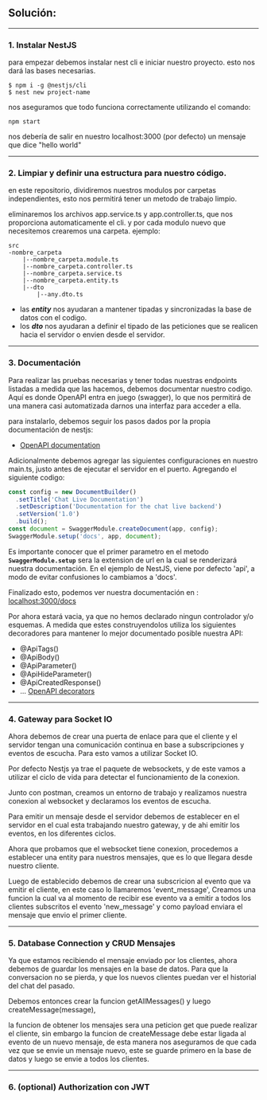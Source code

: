 ## Solución:

---

### 1. Instalar NestJS

para empezar debemos instalar nest cli e iniciar nuestro proyecto. esto nos dará las bases necesarias. 

```
$ npm i -g @nestjs/cli
$ nest new project-name
```
nos aseguramos que todo funciona correctamente utilizando el comando:
~~~
npm start
~~~

nos debería de salir en nuestro localhost:3000 (por defecto) un mensaje que dice "hello world"

---

### 2. Limpiar y definir una estructura para nuestro código.

en este repositorio, dividiremos nuestros modulos por carpetas independientes, esto nos permitirá tener un metodo de trabajo limpio.

eliminaremos los archivos app.service.ts y app.controller.ts, que nos proporciona automaticamente el cli. y por cada modulo nuevo que necesitemos crearemos una carpeta. ejemplo:

~~~
src
-nombre_carpeta
    |--nombre_carpeta.module.ts
    |--nombre_carpeta.controller.ts
    |--nombre_carpeta.service.ts
    |--nombre_carpeta.entity.ts
    |--dto
        |--any.dto.ts
~~~

* las **_entity_** nos ayudaran a mantener tipadas y sincronizadas la base de datos con el codigo.
* los **_dto_** nos ayudaran a definir el tipado de las peticiones que se realicen hacia el servidor o envien desde el servidor.

---

### 3. Documentación

Para realizar las pruebas necesarias y tener todas nuestras endpoints listadas a medida que las hacemos, debemos documentar nuestro codigo.
Aquí es donde OpenAPI entra en juego (swagger), lo que nos permitirá de una manera casi automatizada darnos una interfaz para acceder a ella.

para instalarlo, debemos seguir los pasos dados por la propia documentación de nestjs:
* [OpenAPI documentation](https://docs.nestjs.com/openapi/introduction)

Adicionalmente debemos agregar las siguientes configuraciones en nuestro main.ts, justo antes de ejecutar el servidor en el puerto. Agregando el siguiente codigo:

~~~ts
const config = new DocumentBuilder()
  .setTitle('Chat Live Documentation')
  .setDescription('Documentation for the chat live backend')
  .setVersion('1.0')
  .build();
const document = SwaggerModule.createDocument(app, config);
SwaggerModule.setup('docs', app, document);
~~~
Es importante conocer que el primer parametro en el metodo **`SwaggerModule.setup`** sera la extension de url en la cual se renderizará nuestra documentación.
En el ejemplo de NestJS, viene por defecto 'api', a modo de evitar confusiones lo cambiamos a 'docs'. 

Finalizado esto, podemos ver nuestra documentación en : [localhost:3000/docs](http://localhost:3000/docs)

Por ahora estará vacia, ya que no hemos declarado ningun controlador y/o esquemas. A medida que estes construyendolos utiliza los siguientes decoradores para mantener lo mejor documentado posible nuestra API:

* @ApiTags()
* @ApiBody()
* @ApiParameter()
* @ApiHideParameter()
* @ApiCreatedResponse()
* ... [OpenAPI decorators](https://docs.nestjs.com/openapi/decorators)

---

### 4. Gateway para Socket IO 

Ahora debemos de crear una puerta de enlace para que el cliente y el servidor tengan una comunicación continua en base a subscripciones y eventos de escucha.
Para esto vamos a utilizar Socket IO.

Por defecto Nestjs ya trae el paquete de websockets, y de este vamos a utilizar el ciclo de vida para detectar el funcionamiento de la conexion.

Junto con postman, creamos un entorno de trabajo y realizamos nuestra conexion al websocket y declaramos los eventos de escucha. 

Para emitir un mensaje desde el servidor debemos de establecer en el servidor en el cual esta trabajando nuestro gateway, y de ahi emitir los eventos, en los diferentes ciclos.

Ahora que probamos que el websocket tiene conexion, procedemos a establecer una entity para nuestros mensajes, que es lo que llegara desde nuestro cliente.

Luego de establecido debemos de crear una subscricion al evento que va emitir el cliente, en este caso lo llamaremos 'event_message', 
Creamos una funcion la cual va al momento de recibir ese evento va a emitir a todos los clientes subscritos el evento 'new_message' y como payload enviara el mensaje que envio el primer cliente.

---

### 5. Database Connection y CRUD Mensajes

Ya que estamos recibiendo el mensaje enviado por los clientes, ahora debemos de guardar los mensajes en la base de datos. 
Para que la conversacion no se pierda, y que los nuevos clientes puedan ver el historial del chat del pasado.

Debemos entonces crear la funcion getAllMessages() y luego createMessage(message),

la funcion de obtener los mensajes sera una peticion get que puede realizar el cliente, sin embargo la funcion de createMessage debe estar ligada al evento de un nuevo mensaje,
de esta manera nos aseguramos de que cada vez que se envie un mensaje nuevo, este se guarde primero en la base de datos y luego se envie a todos los clientes.



--- 

### 6. (optional) Authorization con JWT

